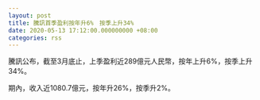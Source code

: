 ```yaml
---
layout: post
title: 騰訊首季盈利按年升6%　按季上升34%
date: 2020-05-13 17:12:00.000000000 +08:00
categories: rss
---
```


騰訊公布，截至3月底止，上季盈利近289億元人民幣，按年上升6%，按季上升34%。

期內，收入近1080.7億元，按年升26%，按季升2%。
